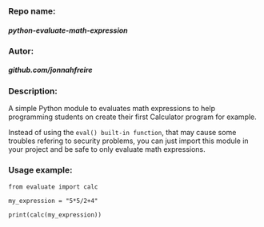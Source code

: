 ### Repo name:
##### python-evaluate-math-expression
### Autor:
##### github.com/jonnahfreire
### Description:
A simple Python module to evaluates math expressions
to help programming students on create their first
Calculator program for example.

Instead of using the ```eval() built-in function```, that may
cause some troubles refering to security problems,
you can just import this module in your project and 
be safe to only evaluate math expressions.

### Usage example:

```
from evaluate import calc

my_expression = "5*5/2+4"

print(calc(my_expression))

```
